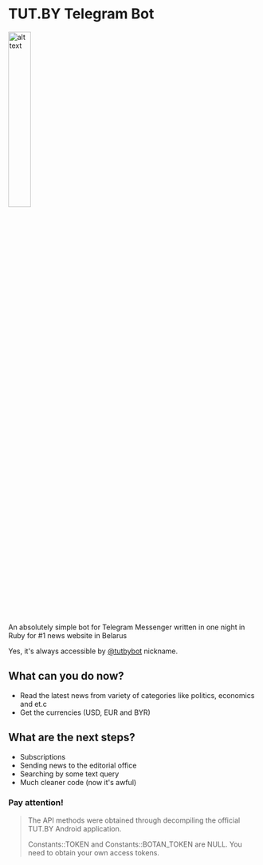 # TUT.BY Telegram Bot

<img src="https://github.com/chyrta/TUTBYBot/blob/master/screenshot.png" alt="alt text" width="30%">

An absolutely simple bot for Telegram Messenger written in one night in Ruby for #1 news website in Belarus

Yes, it's always accessible by [@tutbybot] nickname.

## What can you do now?

  - Read the latest news from variety of categories like politics, economics and et.c
  - Get the currencies (USD, EUR and BYR)

## What are the next steps?
  
  - Subscriptions
  - Sending news to the editorial office
  - Searching by some text query
  - Much cleaner code (now it's awful)

### Pay attention!
> The API methods were obtained through decompiling
> the official TUT.BY Android application.
> 
> Constants::TOKEN and Constants::BOTAN_TOKEN are NULL. You need to obtain your own access tokens.

[@tutbybot]: <http://telegram.me/tutbybot>
